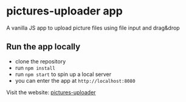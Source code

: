 # pictures-uploader app

A vanilla JS app to upload picture files using file input and drag&drop

## Run the app locally
- clone the repository
- run `npm install`
- run `npm start` to spin up a local server
- you can enter the app at `http://localhost:8080`

Visit the website: [pictures-uploader](https://https://pictures-uploader-mw.netlify.app/)
